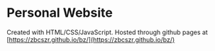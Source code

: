 # Personal Website 

Created with HTML/CSS/JavaScript. Hosted through github pages at [https://zbcszr.github.io/bz/](https://zbcszr.github.io/bz/)
